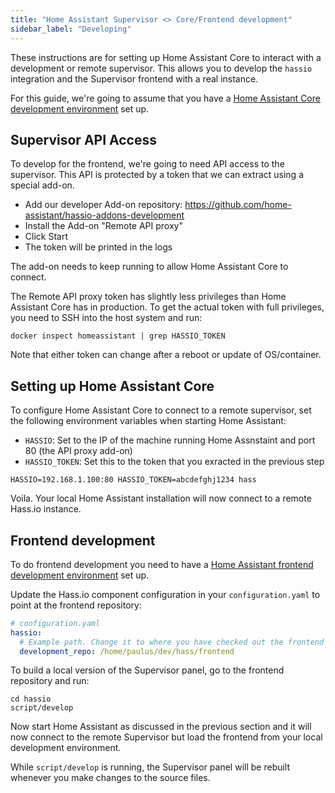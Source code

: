 ```yaml
---
title: "Home Assistant Supervisor <> Core/Frontend development"
sidebar_label: "Developing"
---
```


These instructions are for setting up Home Assistant Core to interact with a development or remote supervisor. This allows you to develop the `hassio` integration and the Supervisor frontend with a real instance.

For this guide, we're going to assume that you have a [Home Assistant Core development environment](development_environment.md) set up.

## Supervisor API Access

To develop for the frontend, we're going to need API access to the supervisor. This API is protected by a token that we can extract using a special add-on.

- Add our developer Add-on repository: <https://github.com/home-assistant/hassio-addons-development>
- Install the Add-on "Remote API proxy"
- Click Start
- The token will be printed in the logs

The add-on needs to keep running to allow Home Assistant Core to connect.

The Remote API proxy token has slightly less privileges than Home Assistant Core has in production. To get the actual token with full privileges, you need to SSH into the host system and run:

```shell
docker inspect homeassistant | grep HASSIO_TOKEN
```

Note that either token can change after a reboot or update of OS/container.

## Setting up Home Assistant Core

To configure Home Assistant Core to connect to a remote supervisor, set the following environment variables when starting Home Assistant:

- `HASSIO`: Set to the IP of the machine running Home Assnstaint and port 80 (the API proxy add-on)
- `HASSIO_TOKEN`: Set this to the token that you exracted in the previous step

```shell
HASSIO=192.168.1.100:80 HASSIO_TOKEN=abcdefghj1234 hass
```

Voila. Your local Home Assistant installation will now connect to a remote Hass.io instance.

## Frontend development

To do frontend development you need to have a [Home Assistant frontend development environment](frontend_index.md) set up.

Update the Hass.io component configuration in your `configuration.yaml` to point at the frontend repository:

```yaml
# configuration.yaml
hassio:
  # Example path. Change it to where you have checked out the frontend repository
  development_repo: /home/paulus/dev/hass/frontend
```

To build a local version of the Supervisor panel, go to the frontend repository and run:

```shell
cd hassio
script/develop
```

Now start Home Assistant as discussed in the previous section and it will now connect to the remote Supervisor but load the frontend from your local development environment.

While `script/develop` is running, the Supervisor panel will be rebuilt whenever you make changes to the source files.
